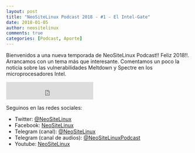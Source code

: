 ```yaml
---
layout: post
title: "NeoSiteLinux Podcast 2018 - #1 - El Intel-Gate"
date: 2018-01-05
author: neositelinux
comments: true
categories: [Podcast, Aporte]
---
```


Bienvenidos a una nueva temporada de NeoSiteLinux Podcast!! Feliz 2018!!. Arrancamos con un tema más que interesante. Comentamos un poco la noticia sobre las vulnerabilidades Meltdown y Spectre en los microprocesadores Intel.

<iframe width="238" height="48" frameborder="0" allowfullscreen="" scrolling="no" src="https://ar.ivoox.com/es/player_ek_22998056_2_1.html?data=k5emm52UeZehhpywj5aYaZS1lZmah5yncZOhhpywj5WRaZi3jpWah5ynca_Z0LjW1sqwrc_p2ZC90cnHpdTojJedk52PcYyZk5iejZKPic2fqtPhx9GRi8LoxpKSmaiRksbjs8bbycrWcYarpJKh&"></iframe>

Seguinos en las redes sociales:
* Twitter: [@NeoSiteLinux](https://twitter.com/neositelinux)
* Facebook: [NeoSiteLinux](https://facebook.com/neositelinux)
* Telegram (canal): [@NeoSiteLinux](https://t.me/neositelinux)
* Telegram (canal de audios): [@NeoSiteLinuxPodcast](https://t.me/neositelinuxpodcast)
* Youtube: [NeoSiteLinux](https://www.youtube.com/user/neositelinux)